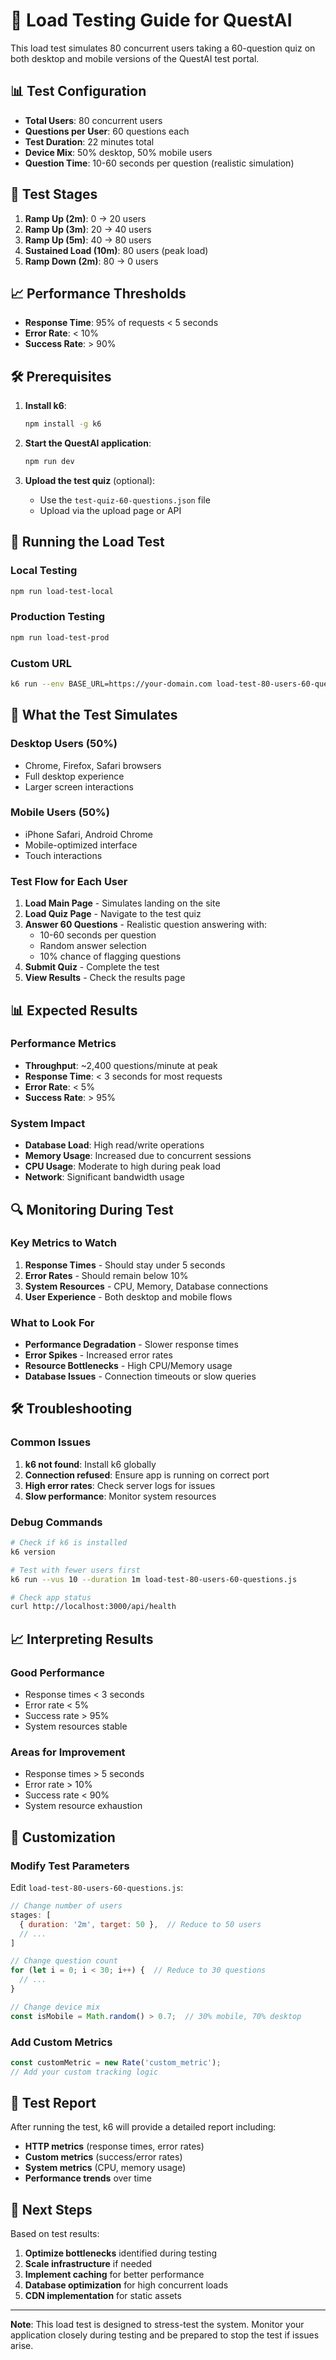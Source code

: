 # 🧪 Load Testing Guide for QuestAI

This load test simulates 80 concurrent users taking a 60-question quiz on both desktop and mobile versions of the QuestAI test portal.

## 📊 Test Configuration

- **Total Users**: 80 concurrent users
- **Questions per User**: 60 questions each
- **Test Duration**: 22 minutes total
- **Device Mix**: 50% desktop, 50% mobile users
- **Question Time**: 10-60 seconds per question (realistic simulation)

## 🎯 Test Stages

1. **Ramp Up (2m)**: 0 → 20 users
2. **Ramp Up (3m)**: 20 → 40 users  
3. **Ramp Up (5m)**: 40 → 80 users
4. **Sustained Load (10m)**: 80 users (peak load)
5. **Ramp Down (2m)**: 80 → 0 users

## 📈 Performance Thresholds

- **Response Time**: 95% of requests < 5 seconds
- **Error Rate**: < 10%
- **Success Rate**: > 90%

## 🛠️ Prerequisites

1. **Install k6**:
   ```bash
   npm install -g k6
   ```

2. **Start the QuestAI application**:
   ```bash
   npm run dev
   ```

3. **Upload the test quiz** (optional):
   - Use the `test-quiz-60-questions.json` file
   - Upload via the upload page or API

## 🚀 Running the Load Test

### Local Testing
```bash
npm run load-test-local
```

### Production Testing
```bash
npm run load-test-prod
```

### Custom URL
```bash
k6 run --env BASE_URL=https://your-domain.com load-test-80-users-60-questions.js
```

## 📱 What the Test Simulates

### Desktop Users (50%)
- Chrome, Firefox, Safari browsers
- Full desktop experience
- Larger screen interactions

### Mobile Users (50%)
- iPhone Safari, Android Chrome
- Mobile-optimized interface
- Touch interactions

### Test Flow for Each User
1. **Load Main Page** - Simulates landing on the site
2. **Load Quiz Page** - Navigate to the test quiz
3. **Answer 60 Questions** - Realistic question answering with:
   - 10-60 seconds per question
   - Random answer selection
   - 10% chance of flagging questions
4. **Submit Quiz** - Complete the test
5. **View Results** - Check the results page

## 📊 Expected Results

### Performance Metrics
- **Throughput**: ~2,400 questions/minute at peak
- **Response Time**: < 3 seconds for most requests
- **Error Rate**: < 5%
- **Success Rate**: > 95%

### System Impact
- **Database Load**: High read/write operations
- **Memory Usage**: Increased due to concurrent sessions
- **CPU Usage**: Moderate to high during peak load
- **Network**: Significant bandwidth usage

## 🔍 Monitoring During Test

### Key Metrics to Watch
1. **Response Times** - Should stay under 5 seconds
2. **Error Rates** - Should remain below 10%
3. **System Resources** - CPU, Memory, Database connections
4. **User Experience** - Both desktop and mobile flows

### What to Look For
- **Performance Degradation** - Slower response times
- **Error Spikes** - Increased error rates
- **Resource Bottlenecks** - High CPU/Memory usage
- **Database Issues** - Connection timeouts or slow queries

## 🛠️ Troubleshooting

### Common Issues
1. **k6 not found**: Install k6 globally
2. **Connection refused**: Ensure app is running on correct port
3. **High error rates**: Check server logs for issues
4. **Slow performance**: Monitor system resources

### Debug Commands
```bash
# Check if k6 is installed
k6 version

# Test with fewer users first
k6 run --vus 10 --duration 1m load-test-80-users-60-questions.js

# Check app status
curl http://localhost:3000/api/health
```

## 📈 Interpreting Results

### Good Performance
- Response times < 3 seconds
- Error rate < 5%
- Success rate > 95%
- System resources stable

### Areas for Improvement
- Response times > 5 seconds
- Error rate > 10%
- Success rate < 90%
- System resource exhaustion

## 🔧 Customization

### Modify Test Parameters
Edit `load-test-80-users-60-questions.js`:

```javascript
// Change number of users
stages: [
  { duration: '2m', target: 50 },  // Reduce to 50 users
  // ...
]

// Change question count
for (let i = 0; i < 30; i++) {  // Reduce to 30 questions
  // ...
}

// Change device mix
const isMobile = Math.random() > 0.7;  // 30% mobile, 70% desktop
```

### Add Custom Metrics
```javascript
const customMetric = new Rate('custom_metric');
// Add your custom tracking logic
```

## 📝 Test Report

After running the test, k6 will provide a detailed report including:
- **HTTP metrics** (response times, error rates)
- **Custom metrics** (success/error rates)
- **System metrics** (CPU, memory usage)
- **Performance trends** over time

## 🎯 Next Steps

Based on test results:
1. **Optimize bottlenecks** identified during testing
2. **Scale infrastructure** if needed
3. **Implement caching** for better performance
4. **Database optimization** for high concurrent loads
5. **CDN implementation** for static assets

---

**Note**: This load test is designed to stress-test the system. Monitor your application closely during testing and be prepared to stop the test if issues arise.

